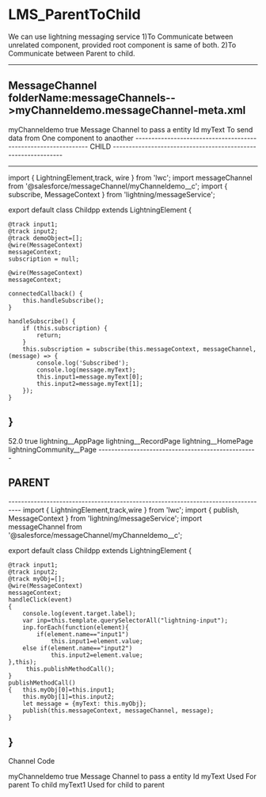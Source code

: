 # LMS_ParentToChild


We can  use lightning messaging service 
1)To Communicate between unrelated component, provided  root component is same of  both.
2)To Communicate between Parent to child.

---------------------------------------------------------
MessageChannel    folderName:messageChannels-->myChanneldemo.messageChannel-meta.xml
-----------------------------------------------------
<?xml version="1.0" encoding="UTF-8" ?>
<LightningMessageChannel xmlns="http://soap.sforce.com/2006/04/metadata">
    <masterLabel>myChanneldemo</masterLabel>
    <isExposed>true</isExposed>
    <description>Message Channel to pass a entity Id</description>
    <lightningMessageFields>
        <fieldName>myText</fieldName>
        <description>To send data from One component to anaother</description>
    </lightningMessageFields>
</LightningMessageChannel>
---------------------------------------------------------------
CHILD
--------------------------------------------------------------


<template> 
    <lightning-card title="Lightning Message Service: This is Child Component" 
                icon-name="custom:custom33">
    
                <br>
                <div style="width:200px; padding-left:50px">
                    <lightning-input class="inp" label="Enter Name" name="input1" value={input1}></lightning-input>
                    <lightning-input class="inp" label="Enter Age" name="input2" value={input2}></lightning-input>
                    <br>
                   
                        <lightning-button label="Click to subscribe" onclick={handleSubscribe} variant="brand"></lightning-button>
                   
                </div>
   
   
   
            </lightning-card>
</template> 


---------------------------------------------------------------------
import { LightningElement,track, wire } from 'lwc';
import messageChannel from '@salesforce/messageChannel/myChanneldemo__c';
import { subscribe, MessageContext } from 'lightning/messageService';

export default class Childpp extends LightningElement {

    @track input1;
    @track input2;
    @track demoObject=[];
    @wire(MessageContext)
    messageContext;
    subscription = null;

    @wire(MessageContext)
    messageContext;

    connectedCallback() {
        this.handleSubscribe();
    }

    handleSubscribe() {
        if (this.subscription) {
            return;
        }
        this.subscription = subscribe(this.messageContext, messageChannel, (message) => {
            console.log('Subscribed');
            console.log(message.myText);
            this.input1=message.myText[0];
            this.input2=message.myText[1];
        });
    }
    
}
----------------------------------------------------------------------------------
<?xml version="1.0" encoding="UTF-8"?>
<LightningComponentBundle xmlns="http://soap.sforce.com/2006/04/metadata">
    <apiVersion>52.0</apiVersion>
    <isExposed>true</isExposed>
    <targets>
        <target>lightning__AppPage</target>
        <target>lightning__RecordPage</target>
        <target>lightning__HomePage</target>
        <target>lightningCommunity__Page</target>
    </targets>
</LightningComponentBundle>
--------------------------------------------------

PARENT
--------------------------------------------------------------------
<template> 
    <lightning-card title="Lightning Message Service: communication between  ParentToChild" 
                icon-name="custom:custom33">
    
                <br>
                <div style="width:200px; padding-left:50px">
                    <lightning-input class="inp" label="Enter Name" name="input1"></lightning-input>
                    <lightning-input class="inp" label="Enter Age" name="input2"></lightning-input>
                    <br>
                   
                        <lightning-button label="Click to publish" onclick={handleClick} variant="brand"></lightning-button>
                   
                </div>
   
   
   
            </lightning-card>
            <lightning-card title="CHILD Component" 
            icon-name="custom:custom33">
        
        
        <c-childpp></c-childpp>
        </lightning-card>
</template> 
----------------------------------------------------------------------------------
import { LightningElement,track,wire } from 'lwc';
import { publish, MessageContext } from 'lightning/messageService';
import messageChannel  from '@salesforce/messageChannel/myChanneldemo__c';

export default class Childpp extends LightningElement {

    @track input1;
    @track input2;
    @track myObj=[];
    @wire(MessageContext)
    messageContext;
    handleClick(event)
    {
        console.log(event.target.label);
        var inp=this.template.querySelectorAll("lightning-input");
        inp.forEach(function(element){
            if(element.name=="input1")
                this.input1=element.value;
        else if(element.name=="input2")
                this.input2=element.value;
    },this);
         this.publishMethodCall();
    }
    publishMethodCall()
    {   this.myObj[0]=this.input1;
        this.myObj[1]=this.input2;
        let message = {myText: this.myObj};
        publish(this.messageContext, messageChannel, message);
    }
}
----------------------------------------------------------------------------------

Channel Code
<?xml version="1.0" encoding="UTF-8" ?>
<LightningMessageChannel xmlns="http://soap.sforce.com/2006/04/metadata">
    <masterLabel>myChanneldemo</masterLabel>
    <isExposed>true</isExposed>
    <description>Message Channel to pass a entity Id</description>
    <lightningMessageFields>
        <fieldName>myText</fieldName>
        <description>Used For parent To child</description>
    </lightningMessageFields>
    <lightningMessageFields>
        <fieldName>myText1</fieldName>
        <description>Used for child to parent</description>
    </lightningMessageFields>
</LightningMessageChannel>
